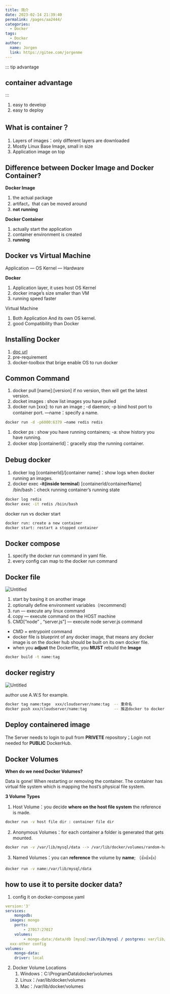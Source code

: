 ```yaml
---
title: 简介
date: 2023-02-14 21:39:40
permalink: /pages/aa2444/
categories:
  - Docker
tags:
  - Docker
author: 
  name: Jorgen
  link: https://gitee.com/jorgenme
---
```


::: tip advantage
## container advantage
:::
1. easy to develop
2. easy to deploy

## What is container？ 
1. Layers of images：only different layers are downloaded
2. Mostly Linux Base Image, small in size
3. Application image on top

## Difference between Docker Image and Docker Container?

**Docker Image**

1. the actual package
2. artifact，that can be moved around
3. **not running**

**Docker Container**

1. actually start the application
2. container environment is created
3. **running**

## Docker vs Virtual Machine

Application  — OS Kernel — Hardware

**Docker**

1. Application layer, it uses host OS Kernel
2. docker image’s size smaller than VM
3. running speed faster

Virtual Machine 

1. Both Application And its own OS kernel.
2. good Compatibility  than Docker

## Installing Docker

1. [doc url](https://docs.docker.com)
2. pre-requirement
3. docker-toolbox that brige enable OS to run docker

## Common Command

1. docker pull [name]:[version] if no version, then will get the latest version.
2. docket images : show list images you have pulled
3. docker run [xxx]: to run an image ; -d daemon; -p bind host port to container port. —name：specify a name. 

```bash
docker run -d -p6000:6379 —name redis redis
```

1. docker ps : show you have running containers; -a: show history you have running.
2. docker stop [containerId]：gracelly stop the running container.

## Debug docker

1. docker log [containerId]/[container name]：show logs when docker running an images.
2. docker exec **-it(inside terminal**) [containerId/containerName] /bin/bash：check running container’s running state

```bash
docker log redis
docker exec -it redis /biin/bash
```

docker run vs docker start

```bash
docker run: create a new container
docker start: restart a stopped container
```

## Docker compose

1. specify the docker run command in yaml file.
2. every config can map to the docker run command

## Docker file

![Untitled](https://s3-us-west-2.amazonaws.com/secure.notion-static.com/9ec00ae4-db40-4e66-a296-151b89e04785/Untitled.png)

1. start by basing it on another image
2. optionally define environment variables（recommend）
3. run — execute any linux command
4. copy — execute command on the HOST machine
5. CMD[”node” , “server.js”] — execute node server.js command 
- CMD = entrypoint command
- docker file is blueprint of any docker image, that means any docker image is on the docker hub should be built on its own docker file.
- when you **adjust** the Dockerfile, you **MUST** rebuild the **Image**

```bash
docker build -t name:tag
```

## docker registry

![Untitled](https://s3-us-west-2.amazonaws.com/secure.notion-static.com/347d714d-3630-44a7-a9da-47279718c456/Untitled.png)

author use A.W.S for example.

```bash
docker tag name:tage  xxx/cloudserver/name:tag  -- 重命名
docker push xxx/cloudserver/name:tag            -- 推送docker to docker repository     
```

## Deploy containered image

The Server needs to login to pull from **PRIVETE** repository；Login not needed for **PUBLIC** DockerHub.

## Docker Volumes

**When do we need Docker Volumes?**

Data is gone! When restarting or removing the container. The container has virtual file system which is mapping the host’s physical file system.

**3 Volume Types**

1. Host Volume：you decide **where on the host file system** the reference is made.

```bash
docker run -v host file dir : container file dir
```

2. Anonymous Volumes：for each container a folder is generated that gets mounted.

```bash
docker run -v /var/lib/mysql/data --> /var/lib/docker/volumes/random-hash/_data
```

3. Named Volumes：you can **reference** the volume by **name**; （👍👍👍）

```bash
docker run -v name:/var/lib/mysql/data
```

## how to use it to persite docker data?

1. config it on docker-compose.yaml

```yaml
version:'3'
services: 
	mongodb:
  images: mongo
	ports:
		- 27017:27017
	volumes:
		- mongo-data:/data/db [mysql:var/lib/mysql / postgres: var/lib/postgresql/data]
  xxx-other config
volumes:
	mongo-data:
	driver: local
```

2. Docker Volume Locations
    1. Windows：C:\ProgramData\docker\volumes
    2. Linux：/var/lib/docker/volumes
    3. Mac：/var/lib/docker/volumes